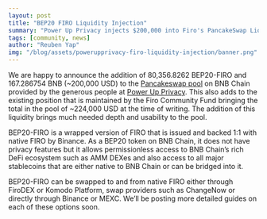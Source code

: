 ```yaml
---
layout: post
title: "BEP20 FIRO Liquidity Injection"
summary: "Power Up Privacy injects $200,000 into Firo's PancakeSwap Liquidity Pool"
tags: [community, news]
author: "Reuben Yap"
img: "/blog/assets/powerupprivacy-firo-liquidity-injection/banner.png"
---
```

We are happy to announce the addition of  80,356.8262 BEP20-FIRO and 167.286754 BNB (~200,000 USD) to the [Pancakeswap pool](https://pancakeswap.finance/swap?outputCurrency=0xd5d0322b6bAb6a762C79f8c81A0B674778E13aeD&inputCurrency=0x55d398326f99059fF775485246999027B3197955) on BNB Chain provided by the generous people at [Power Up Privacy](https://powerupprivacy.com/). This also adds to the existing position that is maintained by the Firo Community Fund bringing the total in the pool of ~224,000 USD at the time of writing. The addition of this liquidity brings much needed depth and usability to the pool.

BEP20-FIRO is a wrapped version of FIRO that is issued and backed 1:1 with native FIRO by Binance. As a BEP20 token on BNB Chain, it does not have privacy features but it allows permissionless access to BNB Chain’s rich DeFi ecosystem such as AMM DEXes and also access to all major stablecoins that are either native to BNB Chain or can be bridged into it.

BEP20-FIRO can be swapped to and from native FIRO either through FiroDEX or Komodo Platform, swap providers such as ChangeNow or directly through Binance or MEXC. We’ll be posting more detailed guides on each of these options soon.
